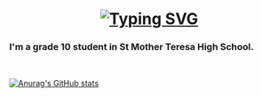 <h1 align = "center">
<a href="https://git.io/typing-svg"><img src="https://readme-typing-svg.herokuapp.com?font=Fira+Code&size=75&duration=1500&pause=600&color=0CE82B&background=000000EE&center=true&vCenter=true&multiline=true&width=1920&height=384&lines=Hello+there!;My+name+is+Emre+Guzel%2C+Computer+Engineer+;Welcome+to+my+README" alt="Typing SVG" /></a>

<h3> I'm a grade 10 student in St Mother Teresa High School. </h3>
<br> 


[![Anurag's GitHub stats](https://github-readme-stats.vercel.app/api?username=Emre-Guzel-2)](https://github.com/anuraghazra/github-readme-stats)

